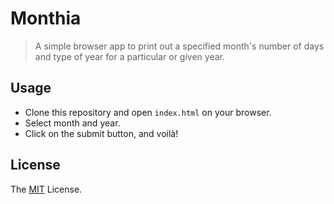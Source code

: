 # Monthia

> A simple browser app to print out a specified month's number of days and type of year for a particular or given year.

## Usage

 - Clone this repository and open `index.html` on your browser.
 - Select month and year.
 - Click on the submit button, and voilà!

## License

The [MIT](https://github.com/yveyeh/monthia/blob/master/LICENSE.md) License.